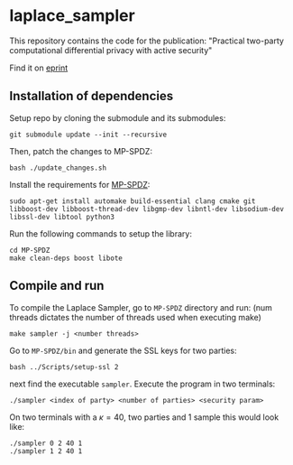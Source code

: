 # laplace_sampler

This repository contains the code for the publication: "Practical two-party computational differential privacy with active security"

Find it on [eprint](https://eprint.iacr.org/2024/4)
## Installation of dependencies

Setup repo by cloning the submodule and its submodules: 

```git submodule update --init --recursive```

Then, patch the changes to MP-SPDZ:

```bash ./update_changes.sh```

Install the requirements for [MP-SPDZ](https://github.com/data61/MP-SPDZ):
```
sudo apt-get install automake build-essential clang cmake git libboost-dev libboost-thread-dev libgmp-dev libntl-dev libsodium-dev libssl-dev libtool python3
```
Run the following commands to setup the library:
```
cd MP-SPDZ
make clean-deps boost libote
```

## Compile and run
To compile the Laplace Sampler, go to ```MP-SPDZ``` directory and run: (num threads dictates the number of threads used when executing make)
```
make sampler -j <number threads>
```
Go to ```MP-SPDZ/bin``` and generate the SSL keys for two parties:

```bash ../Scripts/setup-ssl 2```

next find the executable ```sampler```. Execute the program in two terminals:

```./sampler <index of party> <number of parties> <security param>```

On two terminals with a $\kappa = 40$, two parties and 1 sample this would look like:

```
./sampler 0 2 40 1
./sampler 1 2 40 1
```

